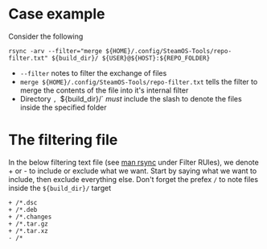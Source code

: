 # Case example
Consider the following

```
rsync -arv --filter="merge ${HOME}/.config/SteamOS-Tools/repo-filter.txt" ${build_dir}/ ${USER}@${HOST}:${REPO_FOLDER}
```

* `--filter` notes to filter the exchange of files
* `merge ${HOME}/.config/SteamOS-Tools/repo-filter.txt` tells the filter to merge the contents of the file into it's internal filter
* Directory `, `${build_dir}/` _must_ include the slash to denote the files inside the specified folder

# The filtering file
In the below filtering text file (see [man rsync](http://linux.die.net/man/1/rsync) under Filter RUles), we denote + or - to include or exclude what we want. Start by saying what we want to include, then exclude everything else. Don't forget the prefex `/` to note files inside the `${build_dir}/` target

```
+ /*.dsc
+ /*.deb
+ /*.changes
+ /*.tar.gz
+ /*.tar.xz
- /*
```
